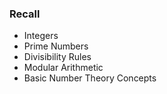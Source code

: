 ### Recall
- Integers
- Prime Numbers
- Divisibility Rules
- Modular Arithmetic
- Basic Number Theory Concepts